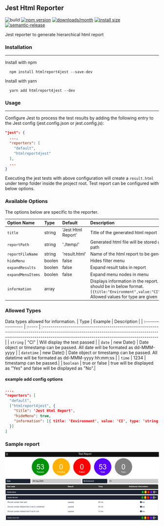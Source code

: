 ## Jest Html Reporter

![build](https://github.com/contactvinoth89/HTMLReport4Jest/workflows/build/badge.svg)
[![npm version](https://img.shields.io/npm/v/htmlreport4jest.svg?style=flat)](https://www.npmjs.com/package/htmlreport4jest 'View this project on npm')
[![downloads/month](https://img.shields.io/npm/dm/htmlreport4jest.svg?style=flat)](https://www.npmjs.com/package/htmlreport4jest 'View this project on npm')
[![install size](https://packagephobia.com/badge?p=htmlreport4jest)](https://packagephobia.com/result?p=htmlreport4jest)
[![semantic-release](https://img.shields.io/badge/%20%20%F0%9F%93%A6%F0%9F%9A%80-semantic--release-e10079.svg)](https://github.com/semantic-release/semantic-release)

Jest reporter to generate hierarchical html report

### Installation

---

Install with npm

```shell
  npm install htmlreport4jest --save-dev
```

Install with yarn

```shell
  yarn add htmlreport4jest --dev
```

### Usage

---

Configure Jest to process the test results by adding the following entry to the Jest config (jest.config.json or jest.config.js):

```json
"jest": {
  ...,
  "reporters": [
    "default",
    "htmlreport4jest"
  ],
  ...
}

```

Executing the jest tests with above configuration will create a `result.html` under temp folder inside the project root. Test report can be configured with below options.

### Available Options

The options below are specific to the reporter.

| Option Name       | Type   | Default            | Description                                                                                                                                                      |
| :---------------- | :----- | :----------------- | :--------------------------------------------------------------------------------------------------------------------------------------------------------------- |
| `title`           | string | 'Jest Html Report' | Title of the generated html report                                                                                                                               |
| `reportPath`      | string | './temp/'          | Generated html file will be stored under the given path                                                                                                          |
| `reportFileName`  | string | 'result.html'      | Name of the html report to be generated                                                                                                                          |
| `hideMenu`        | boolen | false              | Hides filter menu                                                                                                                                                |
| `expandResults`   | boolen | false              | Expand result tabs in report                                                                                                                                     |
| `expandMenuItems` | boolen | false              | Expand menu nodes in menu                                                                                                                                        |
| `information`     | array  |                    | Displays information in the report. Information should be in below format. `[{title:"Environment",value:"CI",type:"string"}]`. Allowed values for type are given |

### Allowed Types

Data types allowed for information.
| Type | Example | Description |
| :---------------- | :----- | :----------------------------------------------------------------------------------------------------------------------------------------------------------------------------------------------------------------------- |
| `string` | "CI" | Will display the text passed |
| `date` | new Date() | Date object or timestamp can be passed. All date will be formated as dd-MMM-yyyy |
| `datetime` | new Date() | Date object or timestamp can be passed. All datetime will be formated as dd-MMM-yyyy hh:mm:ss |
| `time` | 1234 | timestamp can be passed.|
| `boolean` | true or false | true will be displayed as "Yes" and false will be displayed as "No".|

#### example add config options

```json
...,
"reporters": [
  "default",
  ["htmlreport4jest", {
    "title": 'Jest Html Report',
    "hideMenu": true,
    "information": [{ title: 'Environment', value: 'CI', type: 'string' }]
  }]
]
```

### Sample report

![Sample report](https://raw.githubusercontent.com/contactvinoth89/HTMLReport4Jest/main/artifacts/Report.png)
